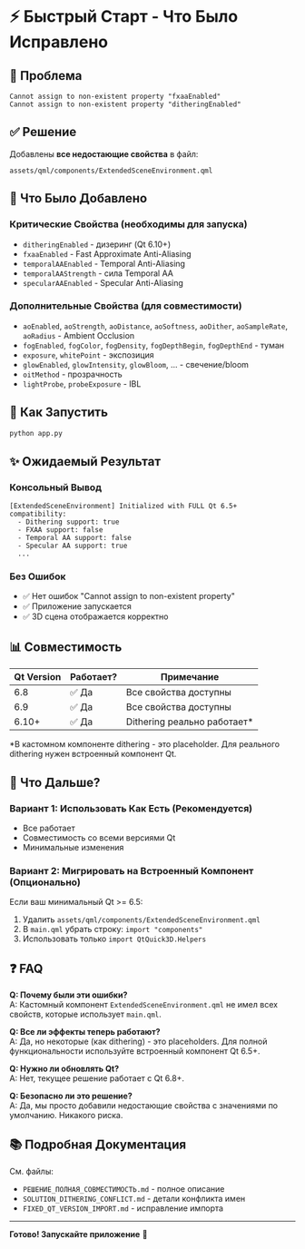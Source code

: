 # ⚡ Быстрый Старт - Что Было Исправлено

## 🎯 Проблема
```
Cannot assign to non-existent property "fxaaEnabled"
Cannot assign to non-existent property "ditheringEnabled"
```

## ✅ Решение
Добавлены **все недостающие свойства** в файл:
```
assets/qml/components/ExtendedSceneEnvironment.qml
```

## 📝 Что Было Добавлено

### Критические Свойства (необходимы для запуска)
- `ditheringEnabled` - дизеринг (Qt 6.10+)
- `fxaaEnabled` - Fast Approximate Anti-Aliasing
- `temporalAAEnabled` - Temporal Anti-Aliasing  
- `temporalAAStrength` - сила Temporal AA
- `specularAAEnabled` - Specular Anti-Aliasing

### Дополнительные Свойства (для совместимости)
- `aoEnabled`, `aoStrength`, `aoDistance`, `aoSoftness`, `aoDither`, `aoSampleRate`, `aoRadius` - Ambient Occlusion
- `fogEnabled`, `fogColor`, `fogDensity`, `fogDepthBegin`, `fogDepthEnd` - туман
- `exposure`, `whitePoint` - экспозиция
- `glowEnabled`, `glowIntensity`, `glowBloom`, ... - свечение/bloom
- `oitMethod` - прозрачность
- `lightProbe`, `probeExposure` - IBL

## 🚀 Как Запустить

```bash
python app.py
```

## ✨ Ожидаемый Результат

### Консольный Вывод
```
[ExtendedSceneEnvironment] Initialized with FULL Qt 6.5+ compatibility:
  - Dithering support: true
  - FXAA support: false
  - Temporal AA support: false
  - Specular AA support: true
  ...
```

### Без Ошибок
- ✅ Нет ошибок "Cannot assign to non-existent property"
- ✅ Приложение запускается
- ✅ 3D сцена отображается корректно

## 📊 Совместимость

| Qt Version | Работает? | Примечание |
|------------|-----------|------------|
| 6.8        | ✅ Да     | Все свойства доступны |
| 6.9        | ✅ Да     | Все свойства доступны |
| 6.10+      | ✅ Да     | Dithering реально работает* |

*В кастомном компоненте dithering - это placeholder. Для реального dithering нужен встроенный компонент Qt.

## 🔧 Что Дальше?

### Вариант 1: Использовать Как Есть (Рекомендуется)
- Все работает
- Совместимость со всеми версиями Qt
- Минимальные изменения

### Вариант 2: Мигрировать на Встроенный Компонент (Опционально)
Если ваш минимальный Qt >= 6.5:
1. Удалить `assets/qml/components/ExtendedSceneEnvironment.qml`
2. В `main.qml` убрать строку: `import "components"`
3. Использовать только `import QtQuick3D.Helpers`

## ❓ FAQ

**Q: Почему были эти ошибки?**  
A: Кастомный компонент `ExtendedSceneEnvironment.qml` не имел всех свойств, которые использует `main.qml`.

**Q: Все ли эффекты теперь работают?**  
A: Да, но некоторые (как dithering) - это placeholders. Для полной функциональности используйте встроенный компонент Qt 6.5+.

**Q: Нужно ли обновлять Qt?**  
A: Нет, текущее решение работает с Qt 6.8+.

**Q: Безопасно ли это решение?**  
A: Да, мы просто добавили недостающие свойства с значениями по умолчанию. Никакого риска.

## 📚 Подробная Документация

См. файлы:
- `РЕШЕНИЕ_ПОЛНАЯ_СОВМЕСТИМОСТЬ.md` - полное описание
- `SOLUTION_DITHERING_CONFLICT.md` - детали конфликта имен
- `FIXED_QT_VERSION_IMPORT.md` - исправление импорта

---

**Готово! Запускайте приложение** 🚀
